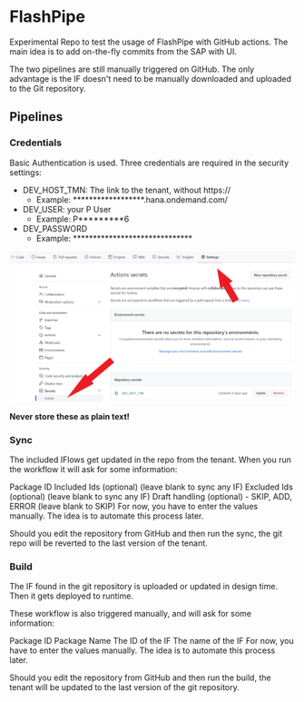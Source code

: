 # FlashPipe
Experimental Repo to test the usage of FlashPipe with GitHub actions. The main idea is to add on-the-fly commits from the SAP with UI. 

The two pipelines are still manually triggered on GitHub. The only advantage is the IF doesn't need to be manually downloaded and uploaded to the Git repository.

## Pipelines

### Credentials

Basic Authentication is used. Three credentials are required in the security settings:
- DEV_HOST_TMN: The link to the tenant, without https:// 
    - Example: \*\*\*\*\*\*\*\*\*\*\*\*\*\*\*\*\*\*.hana.ondemand.com/
- DEV_USER: your P User
    - Example: P\*\*\*\*\*\*\*\*\*6
- DEV_PASSWORD
    - Example: *\*\*\*\*\*\*\*\*\*\*\*\*\*\*\*\*\*\*\*\*\*\*\*\*\*\*\*\*\*

![Where to find the credentials in GitHub](https://github.com/LeonPaelinck/FlashPipe/blob/36a4e7b4d7cdd50497f9b86a5cf7821dcef21eed/Images/GitHub%20Secrets%20instructions.png)

**Never store these as plain text!**

### Sync
The included IFlows get updated in the repo from the tenant. When you run the workflow it will ask for some information:

Package ID
Included Ids (optional) (leave blank to sync any IF)
Excluded Ids (optional) (leave blank to sync any IF)
Draft handling (optional) - SKIP, ADD, ERROR (leave blank to SKIP)
For now, you have to enter the values manually. The idea is to automate this process later.

Should you edit the repository from GitHub and then run the sync, the git repo will be reverted to the last version of the tenant.


### Build
The IF found in the git repository is uploaded or updated in design time. Then it gets deployed to runtime. 

These workflow is also triggered manually, and will ask for some information:

Package ID
Package Name
The ID of the IF
The name of the IF
For now, you have to enter the values manually. The idea is to automate this process later.

Should you edit the repository from GitHub and then run the build, the tenant will be updated to the last version of the git repository.
